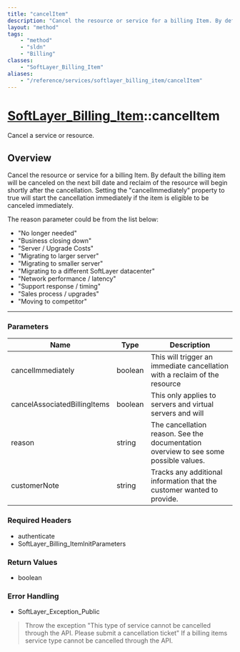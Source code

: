 ```yaml
---
title: "cancelItem"
description: "Cancel the resource or service for a billing Item. By default the billing item will be canceled on the next bill date an... "
layout: "method"
tags:
    - "method"
    - "sldn"
    - "Billing"
classes:
    - "SoftLayer_Billing_Item"
aliases:
    - "/reference/services/softlayer_billing_item/cancelItem"
---
```

# [SoftLayer_Billing_Item](/reference/services/SoftLayer_Billing_Item)::cancelItem


Cancel a service or resource.


## Overview 
Cancel the resource or service for a billing Item. By default the billing item will be canceled on the next bill date and reclaim of the resource will begin shortly after the cancellation. Setting the "cancelImmediately" property to true will start the cancellation immediately if the item is eligible to be canceled immediately. 

The reason parameter could be from the list below: 
* "No longer needed"
* "Business closing down"
* "Server / Upgrade Costs"
* "Migrating to larger server"
* "Migrating to smaller server"
* "Migrating to a different SoftLayer datacenter"
* "Network performance / latency"
* "Support response / timing"
* "Sales process / upgrades"
* "Moving to competitor"

-----

### Parameters 
|Name | Type | Description |
| --- | --- | --- |
|cancelImmediately| boolean| This will trigger an immediate cancellation with a reclaim of the resource|
|cancelAssociatedBillingItems| boolean| This only applies to servers and virtual servers and will|
|reason| string| The cancellation reason. See the documentation overview to see some possible values.|
|customerNote| string| Tracks any additional information that the customer wanted to provide.|


### Required Headers
* authenticate
* SoftLayer_Billing_ItemInitParameters


### Return Values
* boolean



### Error Handling

* SoftLayer_Exception_Public 

> Throw the exception "This type of service cannot be cancelled through the API.  Please submit a cancellation ticket" If a billing items service type cannot be cancelled through the API. 



